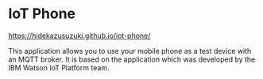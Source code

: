 # IoT Phone

https://hidekazusuzuki.github.io/iot-phone/

This application allows you to use your mobile phone as a test device with an MQTT broker.
It is based on the application which was developed by the IBM Watson IoT Platform team.
